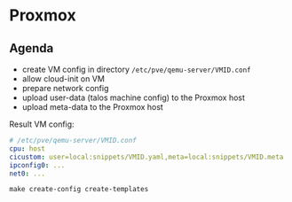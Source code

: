 # Proxmox

## Agenda

* create VM config in directory `/etc/pve/qemu-server/VMID.conf`
* allow cloud-init on VM
* prepare network config
* upload user-data (talos machine config) to the Proxmox host
* upload meta-data to the Proxmox host

Result VM config:

```yaml
# /etc/pve/qemu-server/VMID.conf
cpu: host
cicustom: user=local:snippets/VMID.yaml,meta=local:snippets/VMID.meta
ipconfig0: ...
net0: ...
```

```shell
make create-config create-templates
```
